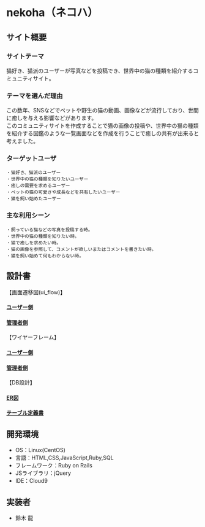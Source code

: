 # nekoha（ネコハ）

## サイト概要
### サイトテーマ
猫好き、猫派のユーザーが写真などを投稿でき、世界中の猫の種類を紹介するコミュニティサイト。

### テーマを選んだ理由
この数年、SNSなどでペットや野生の猫の動画、画像などが流行しており、世間に癒しを与える影響などがあります。<br>
このコミュニティサイトを作成することで猫の画像の投稿や、世界中の猫の種類を紹介する図鑑のような一覧画面などを作成を行うことで癒しの共有が出来ると考えました。

### ターゲットユーザ
```
・猫好き、猫派のユーザー
・世界中の猫の種類を知りたいユーザー
・癒しの需要を求めるユーザー
・ペットの猫の可愛さや成長などを共有したいユーザー
・猫を飼い始めたユーザー
```

### 主な利用シーン
```
・飼っている猫などの写真を投稿する時。
・世界中の猫の種類を知りたい時。
・猫で癒しを求めたい時。
・猫の画像を参照して、コメントが欲しいまたはコメントを書きたい時。
・猫を飼い始めて何もわからない時。
```
## 設計書

【画面遷移図(ui_flow)】
#### [ユーザー側](https://drive.google.com/file/d/1UbEjQPl6BTtfMiQIARHY1Dd6Vu1dA-U8/view?usp=drive_link)
#### [管理者側](https://drive.google.com/file/d/1YKGA41hfDwRL1xXUdvY-pz1Zn2m3pN9p/view?usp=drive_link)

【ワイヤーフレーム】
#### [ユーザー側](https://drive.google.com/file/d/1y2VzQenV3vgg3B_F2cO2BTXG7NnGRzW8/view?usp=drive_link)
#### [管理者側](https://drive.google.com/file/d/1mCA5hD01jAKqCV4fds-ka3RHnLdXynOm/view?usp=drive_link)

【DB設計】
#### [ER図](https://drive.google.com/file/d/1PnB3TJOWJ0I6KpLOovthA_nLkNfaqNp0/view?usp=drive_link)
#### [テーブル定義書](https://docs.google.com/spreadsheets/d/1F3mhfaVeLQN8beI9UKOpV8LLzSn8yx1vS2IitjarGuo/edit?usp=drive_link)

## 開発環境
- OS：Linux(CentOS)
- 言語：HTML,CSS,JavaScript,Ruby,SQL
- フレームワーク：Ruby on Rails
- JSライブラリ：jQuery
- IDE：Cloud9

## 実装者
- 鈴木 龍